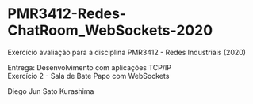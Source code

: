 # PMR3412-Redes-ChatRoom_WebSockets-2020
Exercício avaliação para a disciplina PMR3412 - Redes Industriais (2020)

Entrega: Desenvolvimento com aplicações TCP/IP  
Exercício 2 - Sala de Bate Papo com WebSockets

Diego Jun Sato Kurashima
